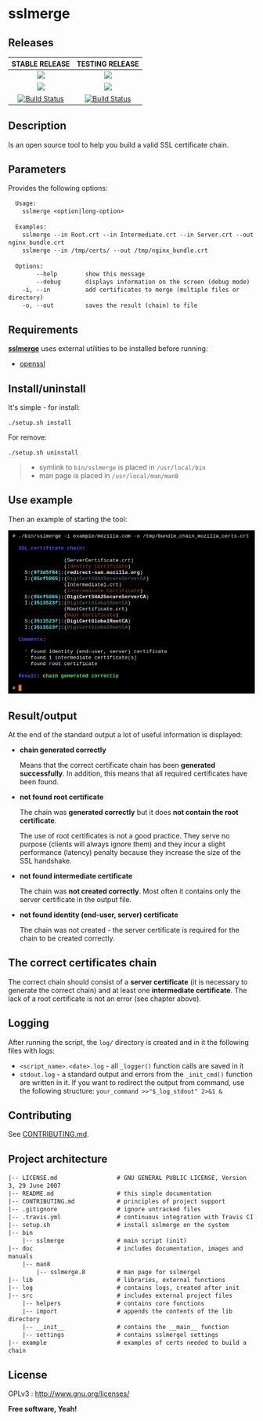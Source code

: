 # sslmerge

## Releases

|            **STABLE RELEASE**            |           **TESTING RELEASE**            |
| :--------------------------------------: | :--------------------------------------: |
| [![](https://img.shields.io/badge/Branch-master-green.svg)]() | [![](https://img.shields.io/badge/Branch-testing-orange.svg)]() |
| [![](https://img.shields.io/badge/Version-v1.3.0-lightgrey.svg)]() | [![](https://img.shields.io/badge/Version-v1.3.0-lightgrey.svg)]() |
| [![Build Status](https://travis-ci.org/trimstray/sslmerge.svg?branch=master)](https://travis-ci.org/trimstray/sslmergel) | [![Build Status](https://travis-ci.org/trimstray/sslmerge.svg?branch=testing)](https://travis-ci.org/trimstray/sslmerge) |

## Description

Is an open source tool to help you build a valid SSL certificate chain.

## Parameters

Provides the following options:

```
  Usage:
    sslmerge <option|long-option>

  Examples:
    sslmerge --in Root.crt --in Intermediate.crt --in Server.crt --out nginx_bundle.crt
    sslmerge --in /tmp/certs/ --out /tmp/nginx_bundle.crt

  Options:
        --help        show this message
        --debug       displays information on the screen (debug mode)
    -i, --in          add certificates to merge (multiple files or directory)
    -o, --out         saves the result (chain) to file
```

## Requirements

**<u>sslmerge</u>** uses external utilities to be installed before running:

- [openssl](https://www.openssl.org/)

## Install/uninstall

It's simple - for install:

```
./setup.sh install
```

For remove:

```
./setup.sh uninstall
```

> - symlink to `bin/sslmerge` is placed in `/usr/local/bin`
> - man page is placed in `/usr/local/man/man8`

## Use example

Then an example of starting the tool:

![sslmerge_output](doc/img/sslmerge_output.png)

## Result/output

At the end of the standard output a lot of useful information is displayed:

- **chain generated correctly**

  Means that the correct certificate chain has been **generated successfully**. In addition, this means that all required certificates have been found.

- **not found root certificate**

  The chain was **generated correctly** but it does **not contain the root certificate**. 

  The use of root certificates is not a good practice. They serve no purpose (clients will always ignore them) and they incur a slight performance (latency) penalty because they increase the size of the SSL handshake.


- **not found intermediate certificate**

  The chain was **not created correctly**. Most often it contains only the server certificate in the output file.

- **not found identity (end-user, server) certificate**

  The chain was not created - the server certificate is required for the chain to be created correctly.

## The correct certificates chain

The correct chain should consist of a **server certificate** (it is necessary to generate the correct chain) and at least one **intermediate certificate**. The lack of a root certificate is not an error (see chapter above).

## Logging

After running the script, the `log/` directory is created and in it the following files with logs:

- `<script_name>.<date>.log` - all `_logger()` function calls are saved in it
- `stdout.log` - a standard output and errors from the `_init_cmd()` function are written in it. If you want to redirect the output from command, use the following structure: `your_command >>"$_log_stdout" 2>&1 &`

## Contributing

See [CONTRIBUTING.md](CONTRIBUTING.md).

## Project architecture

    |-- LICENSE.md                 # GNU GENERAL PUBLIC LICENSE, Version 3, 29 June 2007
    |-- README.md                  # this simple documentation
    |-- CONTRIBUTING.md            # principles of project support
    |-- .gitignore                 # ignore untracked files
    |-- .travis.yml                # continuous integration with Travis CI
    |-- setup.sh                   # install sslmerge on the system
    |-- bin
        |-- sslmerge               # main script (init)
    |-- doc                        # includes documentation, images and manuals
        |-- man8
            |-- sslmerge.8         # man page for sslmergel
    |-- lib                        # libraries, external functions
    |-- log                        # contains logs, created after init
    |-- src                        # includes external project files
        |-- helpers                # contains core functions
        |-- import                 # appends the contents of the lib directory
        |-- __init__               # contains the __main__ function
        |-- settings               # contains sslmergel settings
    |-- example                    # examples of certs needed to build a chain

## License

GPLv3 : <http://www.gnu.org/licenses/>

**Free software, Yeah!**

